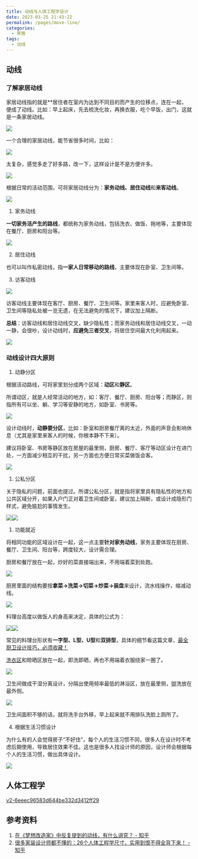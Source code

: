 ```yaml
---
title: 动线与人体工程学设计
date: 2023-03-25 21:43:22
permalink: /pages/move-line/
categories:
  - 家居
tags:
  - 动线
---
```



## 动线

### 了解家居动线

家居动线指的就是**居住者在室内为达到不同目的而产生的位移点，连在一起，便成了动线。比如：早上起床，先去梳洗化妆，再换衣服，吃个早饭，出门，这就是一条家居动线。

![](https://picx.zhimg.com/v2-33b798c34f60257e647ae1fa27321494_r.jpg?source=1940ef5c)

一个合理的家居动线，能节省很多时间，比如：

![](https://pic1.zhimg.com/v2-6c2f2e24748db6206935abd5f063b5ab_r.jpg?source=1940ef5c)

太复杂，感觉多走了好多路，改一下，这样设计是不是方便许多。

![](https://picx.zhimg.com/v2-092455ce971f7f0b457d275be048f2a9_r.jpg?source=1940ef5c)

根据日常的活动范围，可将家居动线分为：**家务动线、居住动线**和**来客动线**。

![](https://pica.zhimg.com/v2-df0ac662e1168bcb16e19e0a72d63ecb_r.jpg?source=1940ef5c)

1. 家务动线

**一切家务活产生的路线**，都统称为家务动线，包括洗衣、做饭、拖地等，主要体现在餐厅、厨房和阳台等。

![](https://pic1.zhimg.com/v2-37008309b82f971c5d1cbb94ffade44f_r.jpg?source=1940ef5c)

2. 居住动线

也可以叫作私密动线，指**一家人日常移动的路线**，主要体现在卧室、卫生间等。

3. 访客动线

![](https://picx.zhimg.com/v2-dedbf9c6f8468bf0f4ec7072a595e8f8_r.jpg?source=1940ef5c)

访客动线主要体现在客厅、厨房、餐厅、卫生间等。家里来客人时，应避免卧室、卫生间等隐私处被一览无遗，在无法避免的情况下，建议加上隔断。

**总结**：访客动线和居住动线交叉，缺少隐私性；而家务动线和居住动线交叉，一动一静，会很吵，设计动线时，**应避免三者交叉**，将居住空间最大化利用起来。

![](https://pica.zhimg.com/v2-30be3950fe1a29d33d24e4647adaf0c7_r.jpg?source=1940ef5c)

### 动线设计四大原则

1. 动静分区

根据活动路线，可将家里划分成两个区域：**动区**和**静区**。

所谓动区，就是人经常活动的地方，如：客厅、餐厅、厨房、阳台等；而静区，则指所有可以坐、躺、学习等安静的地方，如卧室、书房等。

![](https://picx.zhimg.com/v2-3f60da4bcc2e0ee49dc16c2eb9862a31_r.jpg?source=1940ef5c)

设计动线时，**动静要分区**，比如：卧室和厨房餐厅离的太近，外面的声音会影响休息（尤其是家里来客人的时候，你根本静不下来）。

建议将卧室、书房等静区放在房屋的最里侧，厨房、餐厅、客厅等动区设计在进门处，一方面减少相互的干扰，另一方面也方便日常买菜做饭会客。

![](https://picx.zhimg.com/v2-f1fb774751a3c12e9ccc1133fe8fd925_r.jpg?source=1940ef5c)

1. 公私分区

关于隐私的问题，前面也提过。所谓公私分区，就是指将家里具有隐私性的地方和公共区域分开，如果入户门正对着卫生间或卧室，建议加上隔断，或设计成隐形门样式，避免尴尬的事情发生。

![](https://picx.zhimg.com/v2-ec7cc0196e1a850ca319ed384cced3ee_r.jpg?source=1940ef5c)![](https://picx.zhimg.com/v2-4fa534f83eb46264a4b0a7f58367934e_r.jpg?source=1940ef5c)

1. 功能就近

将相同功能的区域设计在一起，这一点主要**针对家务动线**，家务主要体现在厨房、餐厅、卫生间、阳台等，跨度较大，设计需合理。

厨房和餐厅放在一起，炒好的菜直接端出来，不用端着菜到处跑。

![](https://picx.zhimg.com/v2-27596b9cd59e0fec0641fa1d6010d85c_r.jpg?source=1940ef5c)

厨房里面的结构要按**拿菜→洗菜→切菜→炒菜→装盘**来设计，流水线操作，缩减动线。

![](https://pic1.zhimg.com/v2-67e6ec66b45c3c0d5076aec0ec1535fd_r.jpg?source=1940ef5c)

料理台高度以做饭人的身高来决定，具体的公式为：  

![](https://pic1.zhimg.com/v2-e2ef4eb1484ddb40b0cc4ca17057293f_r.jpg?source=1940ef5c)![](https://picx.zhimg.com/v2-a30e137a021c5280a6970ae964e38ea8_r.jpg?source=1940ef5c)

常见的料理台形状有**一字型、L型、U型**和**双排型**，具体的细节看这篇文章，[最全厨卫设计技巧，必须收藏！](https://link.zhihu.com/?target=http%3A//mp.weixin.qq.com/s%3F__biz%3DMzg3MzEwMzAxMg%3D%3D%26mid%3D2247491576%26idx%3D1%26sn%3De011661f2ddbea3980b9a35bdb125978%26chksm%3Dcee47433f993fd25e2354db3a447d06fe51a4e04b5e173f964fea5db4b2fe593d7a7c25390c6%26scene%3D21%23wechat_redirect)  

[洗衣区](https://www.zhihu.com/search?q=%E6%B4%97%E8%A1%A3%E5%8C%BA&search_source=Entity&hybrid_search_source=Entity&hybrid_search_extra=%7B%22sourceType%22%3A%22answer%22%2C%22sourceId%22%3A1025098320%7D)和晾晒区放在一起，即洗即晒，再也不用端着衣服绕家一圈了。

![](https://picx.zhimg.com/v2-ea54046f8de39abba8869bac6c66857a_r.jpg?source=1940ef5c)

卫生间做成干湿分离设计，分隔出使用频率最低的淋浴区，放在最里侧，盥洗放在最外侧。

![](https://pica.zhimg.com/v2-3f1c8402ff534aef5084c50557bf3c8b_r.jpg?source=1940ef5c)

卫生间面积不够的话，就将洗手台外移，早上起来就不用排队洗脸上厕所了。  

4. 根据生活习惯设计

为什么有的人会觉得房子“不好住”，每个人的生活习惯不同，很多人在设计时不考虑后期使用，导致居住效果不佳。这也是很多人找设计师的原因，设计师会根据每个人的生活习惯，做出具体设计。

![](https://picx.zhimg.com/v2-aee5a98884ba1d9fc026548562dee45c_r.jpg?source=1940ef5c)

## 人体工程学

[v2-6eeec96583d644be332d3412ff29](https://pic1.zhimg.com/v2-6eeec96583d644be332d3412ff290aed_1440w.jpg?source=172ae18b)

## 参考资料
1. [在《梦想改造家》中反复提到的动线，有什么讲究？ - 知乎](https://www.zhihu.com/question/55403927)
2. [很多家装设计师都不懂的：26个人体工程学尺寸，实用到恨不得全背下来！ - 知乎](https://zhuanlan.zhihu.com/p/49232458)
